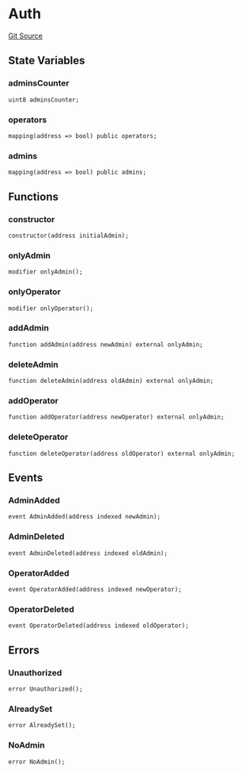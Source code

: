 # Auth
[Git Source](https://github.com/manifoldfinance/mevETH2/blob/216fe89b4b259aa768c698247b6facac9d08597e/src/libraries/Auth.sol)


## State Variables
### adminsCounter

```solidity
uint8 adminsCounter;
```


### operators

```solidity
mapping(address => bool) public operators;
```


### admins

```solidity
mapping(address => bool) public admins;
```


## Functions
### constructor


```solidity
constructor(address initialAdmin);
```

### onlyAdmin


```solidity
modifier onlyAdmin();
```

### onlyOperator


```solidity
modifier onlyOperator();
```

### addAdmin


```solidity
function addAdmin(address newAdmin) external onlyAdmin;
```

### deleteAdmin


```solidity
function deleteAdmin(address oldAdmin) external onlyAdmin;
```

### addOperator


```solidity
function addOperator(address newOperator) external onlyAdmin;
```

### deleteOperator


```solidity
function deleteOperator(address oldOperator) external onlyAdmin;
```

## Events
### AdminAdded

```solidity
event AdminAdded(address indexed newAdmin);
```

### AdminDeleted

```solidity
event AdminDeleted(address indexed oldAdmin);
```

### OperatorAdded

```solidity
event OperatorAdded(address indexed newOperator);
```

### OperatorDeleted

```solidity
event OperatorDeleted(address indexed oldOperator);
```

## Errors
### Unauthorized

```solidity
error Unauthorized();
```

### AlreadySet

```solidity
error AlreadySet();
```

### NoAdmin

```solidity
error NoAdmin();
```

